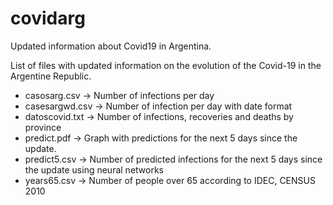 # covidarg
 Updated information about Covid19 in Argentina.
 
 List of files with updated information on the evolution of the Covid-19 in the Argentine Republic.

* casosarg.csv -> Number of infections per day
* casesargwd.csv -> Number of infection per day with date format
* datoscovid.txt -> Number of infections, recoveries and deaths by province
* predict.pdf -> Graph with predictions for the next 5 days since the update.
* predict5.csv -> Number of predicted infections for the next 5 days since the update using neural networks
* years65.csv -> Number of people over 65 according to IDEC, CENSUS 2010


